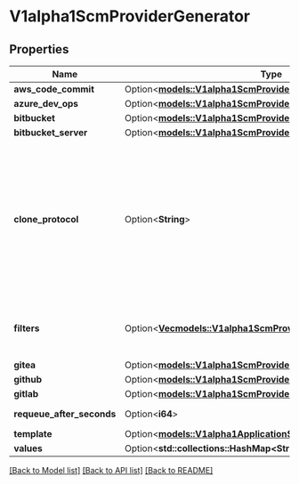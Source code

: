 # V1alpha1ScmProviderGenerator

## Properties

Name | Type | Description | Notes
------------ | ------------- | ------------- | -------------
**aws_code_commit** | Option<[**models::V1alpha1ScmProviderGeneratorAwsCodeCommit**](v1alpha1SCMProviderGeneratorAWSCodeCommit.md)> |  | [optional]
**azure_dev_ops** | Option<[**models::V1alpha1ScmProviderGeneratorAzureDevOps**](v1alpha1SCMProviderGeneratorAzureDevOps.md)> |  | [optional]
**bitbucket** | Option<[**models::V1alpha1ScmProviderGeneratorBitbucket**](v1alpha1SCMProviderGeneratorBitbucket.md)> |  | [optional]
**bitbucket_server** | Option<[**models::V1alpha1ScmProviderGeneratorBitbucketServer**](v1alpha1SCMProviderGeneratorBitbucketServer.md)> |  | [optional]
**clone_protocol** | Option<**String**> | Which protocol to use for the SCM URL. Default is provider-specific but ssh if possible. Not all providers necessarily support all protocols. | [optional]
**filters** | Option<[**Vec<models::V1alpha1ScmProviderGeneratorFilter>**](v1alpha1SCMProviderGeneratorFilter.md)> | Filters for which repos should be considered. | [optional]
**gitea** | Option<[**models::V1alpha1ScmProviderGeneratorGitea**](v1alpha1SCMProviderGeneratorGitea.md)> |  | [optional]
**github** | Option<[**models::V1alpha1ScmProviderGeneratorGithub**](v1alpha1SCMProviderGeneratorGithub.md)> |  | [optional]
**gitlab** | Option<[**models::V1alpha1ScmProviderGeneratorGitlab**](v1alpha1SCMProviderGeneratorGitlab.md)> |  | [optional]
**requeue_after_seconds** | Option<**i64**> | Standard parameters. | [optional]
**template** | Option<[**models::V1alpha1ApplicationSetTemplate**](v1alpha1ApplicationSetTemplate.md)> |  | [optional]
**values** | Option<**std::collections::HashMap<String, String>**> |  | [optional]

[[Back to Model list]](../README.md#documentation-for-models) [[Back to API list]](../README.md#documentation-for-api-endpoints) [[Back to README]](../README.md)


